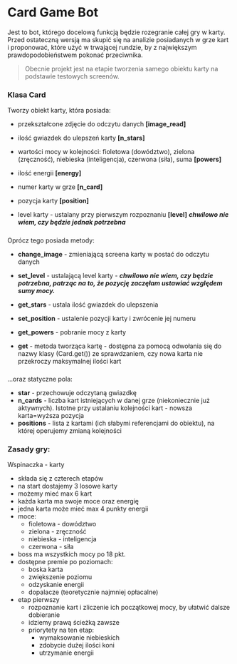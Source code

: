 # Card Game Bot
Jest to bot, którego docelową funkcją będzie rozegranie całej gry w karty. Przed ostateczną wersją ma skupić się na analizie posiadanych w grze kart i proponować, które użyć w trwającej rundzie, by z największym prawdopodobieństwem pokonać przeciwnika.
>Obecnie projekt jest na etapie tworzenia samego obiektu karty na podstawie testowych screenów.

### **Klasa Card**
 Tworzy obiekt karty, która posiada:
  - przekształcone zdjęcie do odczytu danych **[image_read]**
  - ilość gwiazdek do ulepszeń karty **[n_stars]**
  - wartości mocy w kolejności: fioletowa (dowództwo), zielona (zręczność), niebieska (inteligencja), czerwona (siła), suma **[powers]**
  - ilość energii **[energy]**
  - numer karty w grze **[n_card]**
  - pozycja karty **[position]**

  - level karty - ustalany przy pierwszym rozpoznaniu **[level]** ***chwilowo nie wiem, czy będzie jednak potrzebna***

  ##### 
  Oprócz tego posiada metody:
   - **change_image** - zmieniającą screena karty w postać do odczytu danych

   - **set_level** - ustalającą level karty - ***chwilowo nie wiem, czy będzie potrzebna, patrząc na to, że pozycję zaczęłam ustawiać względem sumy mocy.***

   - **get_stars** - ustala ilość gwiazdek do ulepszenia
   - **set_position** - ustalenie pozycji karty i zwrócenie jej numeru
   - **get_powers** - pobranie mocy z karty
   - **get** - metoda tworząca kartę - dostępna za pomocą odwołania się do nazwy klasy (Card.get()) ze sprawdzaniem, czy nowa karta nie przekroczy maksymalnej ilości kart

#####
...oraz statyczne pola:
 - **star** - przechowuje odczytaną gwiazdkę
 - **n_cards** - liczba kart istniejących w danej grze (niekoniecznie już aktywnych). Istotne przy ustalaniu kolejności kart - nowsza karta=wyższa pozycja
 - **positions** - lista z kartami (ich słabymi referencjami do obiektu), na której operujemy zmianą kolejności
### Zasady gry:
Wspinaczka - karty
 - składa się z czterech etapów
 - na start dostajemy 3 losowe karty
 - możemy mieć max 6 kart
 - każda karta ma swoje moce oraz energię
 - jedna karta może mieć max 4 punkty energii
 - moce:
	- fioletowa - dowództwo
	- zielona - zręczność
	- niebieska - inteligencja
	- czerwona - siła
- boss ma wszystkich mocy po 18 pkt.
- dostępne premie po poziomach:
	- boska karta
	- zwiększenie poziomu
	- odzyskanie energii
	- dopalacze (teoretycznie najmniej opłacalne)
 - etap pierwszy
	- rozpoznanie kart i zliczenie ich początkowej mocy, by ułatwić dalsze dobieranie
	- idziemy prawą ścieżką zawsze
	- priorytety na ten etap:
		- wymaksowanie niebieskich
		- zdobycie dużej ilości koni
		- utrzymanie energii
	